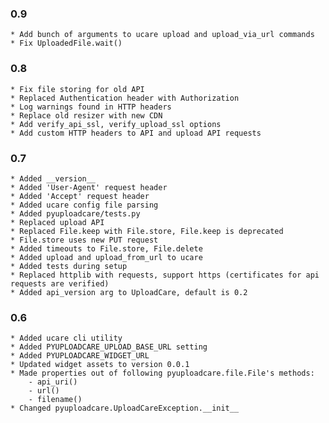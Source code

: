 ### 0.9
    * Add bunch of arguments to ucare upload and upload_via_url commands
    * Fix UploadedFile.wait()


### 0.8
    * Fix file storing for old API
    * Replaced Authentication header with Authorization
    * Log warnings found in HTTP headers
    * Replace old resizer with new CDN
    * Add verify_api_ssl, verify_upload_ssl options
    * Add custom HTTP headers to API and upload API requests


### 0.7
    * Added __version__
    * Added 'User-Agent' request header
    * Added 'Accept' request header
    * Added ucare config file parsing
    * Added pyuploadcare/tests.py
    * Replaced upload API
    * Replaced File.keep with File.store, File.keep is deprecated
    * File.store uses new PUT request
    * Added timeouts to File.store, File.delete
    * Added upload and upload_from_url to ucare
    * Added tests during setup
    * Replaced httplib with requests, support https (certificates for api requests are verified)
    * Added api_version arg to UploadCare, default is 0.2


### 0.6
    * Added ucare cli utility
    * Added PYUPLOADCARE_UPLOAD_BASE_URL setting
    * Added PYUPLOADCARE_WIDGET_URL
    * Updated widget assets to version 0.0.1
    * Made properties out of following pyuploadcare.file.File's methods:
        - api_uri()
        - url()
        - filename()
    * Changed pyuploadcare.UploadCareException.__init__

